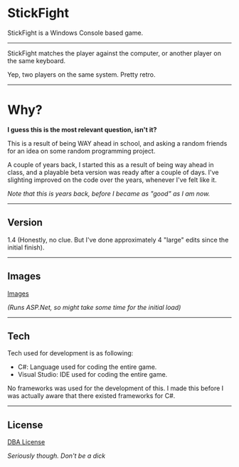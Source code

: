 StickFight
=========

StickFight is a Windows Console based game.

-----

StickFight matches the player against the computer, or another player on the same keyboard.

Yep, two players on the same system. Pretty retro. 

------

Why?
====
**I guess this is the most relevant question, isn't it?**

This is a result of being WAY ahead in school, and asking a random friends for an idea on some random programming project.

A couple of years back, I started this as a result of being way ahead in class, and a playable beta version was ready after a couple of days. I've slighting improved on the code over the years, whenever I've felt like it.

*Note that this is years back, before I became as "good" as I am now.*

----

Version
----

1.4 (Honestly, no clue. But I've done approximately 4 "large" edits since the initial finish).

----

Images
-----------

[Images]

*(Runs ASP.Net, so might take some time for the initial load)*

-----------

Tech
-----------

Tech used for development is as following:

* C#: Language used for coding the entire game.
* Visual Studio: IDE used for coding the entire game.

No frameworks was used for the development of this. I made this before I was actually aware that there existed frameworks for C#.

-----

License
-------

[DBA License]

*Seriously though. Don't be a dick*


[DBA License]:http://www.dbad-license.org/
[Images]:http://bjarkesogaard.apphb.com/Downloads/StickFight#